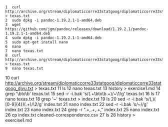     1  curl http://archive.org/stream/diplomaticcorre33statgoog/diplomaticcorre33statgoog_djvu.txt > texas.txt
    2  sudo dpkg -i pandoc-1.19.2.1-1-amd64.deb
    3  wget https://github.com/jgm/pandoc/releases/download/1.19.2.1/pandoc-1.19.2.1-1-amd64.deb
    4  sudo dpkg -i pandoc-1.19.2.1-1-amd64.deb
    5  sudo apt-get install nano
    6  nano
    7  nano texas.txt
    8  curl http://archive.org/stream/diplomaticcorre33statgoog/diplomaticcorre33statgoog_djvu.txt > texas.txt
    9  nano texas.txt
   10  curl http://archive.org/stream/diplomaticcorre33statgoog/diplomaticcorre33statgoog_djvu.txt > texas.txt
   11  ls
   12  nano texas.txt
   13  history > exercise1.md
   14  grep '\bto\b' texas.txt
   15  sed -r -i.bak 's/(.+\bto\b.+)/~\1/g' texas.txt
   16  ls
   17  nano texas.txt
   18  grep '~' texas.txt > index.txt
   19  ls
   20  sed -r -i.bak 's/(,)( [0-9]{4})(.+)/\2/g' index.txt
   21  nano index.txt
   22  sed -r -i.bak 's/~//g' index.txt
   23  nano index.txt
   24  grep -r ".+,.+,.+," index.txt
   25  nano index.txt
   26  cp index.txt cleaned-correspondence.csv
   27  ls
   28  history > exercise1.md
